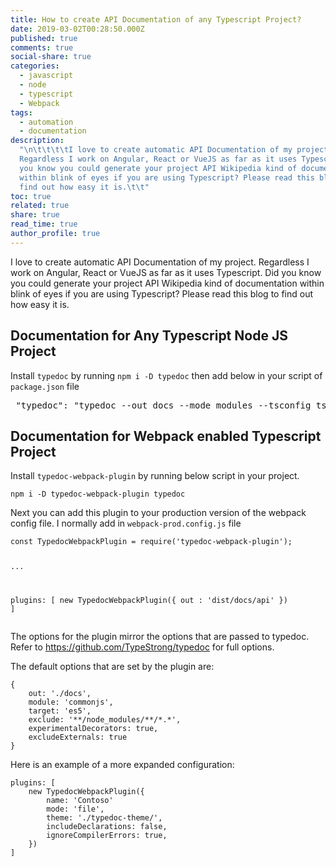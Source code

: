 ```yaml
---
title: How to create API Documentation of any Typescript Project?
date: 2019-03-02T00:28:50.000Z
published: true
comments: true
social-share: true
categories:
  - javascript
  - node
  - typescript
  - Webpack
tags:
  - automation
  - documentation
description:
  "\n\t\t\t\tI love to create automatic API Documentation of my project.
  Regardless I work on Angular, React or VueJS as far as it uses Typescript. Did
  you know you could generate your project API Wikipedia kind of documentation
  within blink of eyes if you are using Typescript? Please read this blog to
  find out how easy it is.\t\t"
toc: true
related: true
share: true
read_time: true
author_profile: true
---
```


<p><!-- wp:paragraph --></p>
<p>I love to create automatic API Documentation of my project. Regardless I work on Angular, React or VueJS as far as it uses Typescript. Did you know you could generate your project API Wikipedia kind of documentation within blink of eyes if you are using Typescript? Please read this blog to find out how easy it is.</p>
<p><!-- /wp:paragraph --></p>
<p><!-- wp:heading --></p>
<h2>Documentation for Any Typescript Node JS Project</h2>
<p><!-- /wp:heading --></p>
<p><!-- wp:paragraph --></p>
<p>Install <code>typedoc</code>&nbsp;by running&nbsp;<code>npm i -D typedoc</code> then add below in your script of <code>package.json</code> file</p>
<p><!-- /wp:paragraph --></p>
<p><!-- wp:preformatted --></p>
<pre class="wp-block-preformatted"> "typedoc": "typedoc --out docs --mode modules --tsconfig tsconfig.json src/",</pre>
<p><!-- /wp:preformatted --></p>
<p><!-- wp:heading --></p>
<h2>Documentation for Webpack enabled Typescript Project</h2>
<p><!-- /wp:heading --></p>
<p><!-- wp:paragraph --></p>
<p>Install <code>typedoc-webpack-plugin</code> by running below script in your project.</p>
<p><!-- /wp:paragraph --></p>
<p><!-- wp:code --></p>
<pre class="wp-block-code"><code>npm i -D typedoc-webpack-plugin typedoc</code></pre>
<p><!-- /wp:code --></p>
<p><!-- wp:paragraph --></p>
<p>Next you can add this plugin to your production version of the webpack config file. I normally add in <code>webpack-prod.config.js</code> file</p>
<p><!-- /wp:paragraph --></p>
<p><!-- wp:code --></p>
<pre class="wp-block-code"><code>const TypedocWebpackPlugin = require('typedoc-webpack-plugin');

...

plugins: [ new TypedocWebpackPlugin({ out : 'dist/docs/api' }) ]</code></pre>

<p><!-- /wp:code --></p>
<p><!-- wp:paragraph --></p>
<p>
<p>The options for the plugin mirror the options that are passed to typedoc. Refer to&nbsp;<a href="https://github.com/TypeStrong/typedoc" rel="nofollow">https://github.com/TypeStrong/typedoc</a>&nbsp;for full options.</p>
<p>The default options that are set by the plugin are:</p>
<pre><code>{
    out: './docs',
    module: 'commonjs',
    target: 'es5',
    exclude: '**/node_modules/**/*.*',
    experimentalDecorators: true,
    excludeExternals: true
}
</code></pre>
<p>Here is an example of a more expanded configuration:</p>
<pre><code>plugins: [
    new TypedocWebpackPlugin({
        name: 'Contoso'
        mode: 'file',
        theme: './typedoc-theme/',
        includeDeclarations: false,
        ignoreCompilerErrors: true,
    })
]</code></pre></p>
<p><!-- /wp:paragraph --></p>
